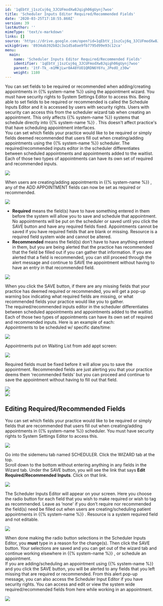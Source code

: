 ```yaml
---
id: '1qEbtV_j1szCuj6q_3JCUFmodXw8Jqigh06gUynj7woo'
title: 'Scheduler Inputs Editor Required/Recommended Fields'
date: '2020-03-25T17:18:55.860Z'
version: 39
lastAuthor: ''
mimeType: 'text/x-markdown'
links: []
source: 'https://drive.google.com/open?id=1qEbtV_j1szCuj6q_3JCUFmodXw8Jqigh06gUynj7woo'
wikigdrive: '8934ab392b82c3a1d5a8ae9fb7795d99e93c12ca'
menu:
  main:
    name: 'Scheduler Inputs Editor Required/Recommended Fields'
    identifier: '1qEbtV_j1szCuj6q_3JCUFmodXw8Jqigh06gUynj7woo'
    parent: '1tF-Tk_-m1MKjLwr0A48YUO1QRDN6Y6Yu_JPedO_z30w'
    weight: 1180
---
```

You can set fields to be required or recommended when adding/creating appointments in {{% system-name %}} using the appointment wizard. You must have security rights to System Settings Editor to access this. Being able to set fields to be required or recommended is called the Schedule Inputs Editor and it is accessed by users with security rights. Users with security can access this from the scheduler wizard tab when creating an appointment. This only affects {{% system-name %}} systems that schedule directly into {{% system-name %}} . This doesn't affect practice's that have scheduling appointment interfaces.  
You can set which fields your practice would like to be required or simply fields deemed recommended that users fill out when creating/adding appointments using the {{% system-name %}} scheduler. The required/recommended inputs editor in the scheduler differentiates between scheduled appointments and appointments added to the waitlist. Each of those two types of appointments can have its own set of required and recommended inputs.
  
![](../scheduler-inputs-editor-required-recommended-fields.assets/100000000000018A000001C1E6704F3AE2A37AB0.png)  

When users are creating/adding appointments in {{% system-name %}} , any of the ADD APPOINTMENT fields can now be set as required or recommended.
  
![](../scheduler-inputs-editor-required-recommended-fields.assets/100000000000035E000001FF1ACA42217731D41A.png)  

* <strong>Required</strong> means the field(s) have to have something entered in them before the system will allow you to save and schedule that appointment. No appointments will be put on the scheduler or saved until you click the SAVE button and have any required fields fixed. Appointments cannot be saved if you have required fields that are blank or missing. Resource is a required field system wide and cannot be altered.
* <strong>Recommended</strong> means the field(s) don't have to have anything entered in them, but you are being alerted that the practice has recommended that the field be filled out if you can gather that information. If you are alerted that a field is recommended, you can still proceed through the alert message and continue to SAVE the appointment without having to have an entry in that recommended field.
  
![](../scheduler-inputs-editor-required-recommended-fields.assets/100002010000050A000000E4F29BC66A39766E1E.png)  

When you click the SAVE button, if there are any missing fields that your practice has deemed required or recommended, you will get a pop-up warning box indicating what required fields are missing, or what recommended fields your practice would like you to gather.  
The required/recommended inputs editor in the scheduler differentiates between scheduled appointments and appointments added to the waitlist. Each of those two types of appointments can have its own set of required and recommended inputs. Here is an example of each:  
Appointments to be scheduled w/ specific date/time:
  
![](../scheduler-inputs-editor-required-recommended-fields.assets/10000201000001850000011C09117CE73BD5C4E6.png)  

Appointments put on Waiting List from add appt screen:
  
![](../scheduler-inputs-editor-required-recommended-fields.assets/1000020100000182000000C7A8E224595B0CC764.png)  

Required fields must be fixed before it will allow you to save the appointment. Recommended fields are just alerting you that your practice deems them ‘recommended fields' but you can proceed and continue to save the appointment without having to fill out that field.
  
![](../scheduler-inputs-editor-required-recommended-fields.assets/100002010000018C0000008ADB6EB1FB178E495F.png)  
![](../scheduler-inputs-editor-required-recommended-fields.assets/100000000000018A00000084DDADBE1734564120.png)  

  
## Editing Required/Recommended Fields  
  
You can set which fields your practice would like to be required or simply fields that are recommended that users fill out when creating/adding appointments in {{% system-name %}} scheduler. You must have security rights to System Settings Editor to access this.
  
![](../scheduler-inputs-editor-required-recommended-fields.assets/100000000000018A000001C1E6704F3AE2A37AB0.png)  

Go into the sidemenu tab named SCHEDULER. Click the WIZARD tab at the top.  
Scroll down to the bottom without entering anything in any fields in the Wizard tab. Under the SAVE button, you will see the link that says **Edit Required/Recommended Inputs**. Click on that link.
  
![](../scheduler-inputs-editor-required-recommended-fields.assets/100000000000034B00000103A6F8C73D29FB9097.png)  

The Scheduler Inputs Editor will appear on your screen. Here you choose the radio button for each field that you wish to make required or wish to tag as recommended. Leave as ‘none' if you don't require nor recommended the field(s) need be filled out when users are creating/scheduling patient appointments in {{% system-name %}} . Resource is a system required field and not editable.
  
![](../scheduler-inputs-editor-required-recommended-fields.assets/100000000000018A000001C1E6704F3AE2A37AB0.png)  

When done making the radio button selections in the Scheduler Inputs Editor, you **must** type in a reason for the change(s). Then click the SAVE button. Your selections are saved and you can get out of the wizard tab and continue working elsewhere in {{% system-name %}} , or schedule an appointment.  
If you are adding/scheduling an appointment using {{% system-name %}} and you click the SAVE button, you will be alerted to any fields that you left missing that are required or recommended. From this alert pop-up message, you can also access the Scheduler Input Editor if you have security rights. You can access and edit or view the system wide required/recommended fields from here while working in an appointment.
  
![](../scheduler-inputs-editor-required-recommended-fields.assets/1000000000000191000000C1BBEC7152E897B100.png)  

